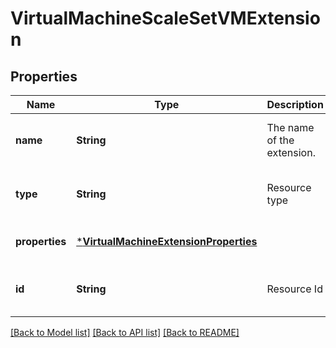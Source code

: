 # VirtualMachineScaleSetVMExtension


## Properties
Name | Type | Description | Notes
------------ | ------------- | ------------- | -------------
**name** | **String** | The name of the extension. | [optional] [readonly] [default to nothing]
**type** | **String** | Resource type | [optional] [readonly] [default to nothing]
**properties** | [***VirtualMachineExtensionProperties**](VirtualMachineExtensionProperties.md) |  | [optional] [default to nothing]
**id** | **String** | Resource Id | [optional] [readonly] [default to nothing]


[[Back to Model list]](../README.md#models) [[Back to API list]](../README.md#api-endpoints) [[Back to README]](../README.md)


